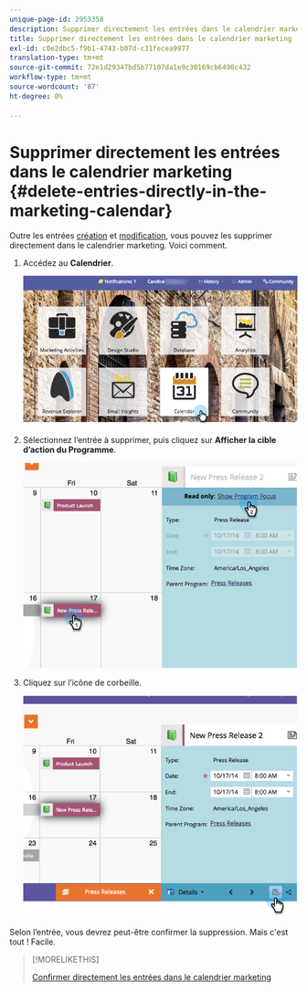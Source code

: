 ```yaml
---
unique-page-id: 2953358
description: Supprimer directement les entrées dans le calendrier marketing - Marketo Docs - Documentation du produit
title: Supprimer directement les entrées dans le calendrier marketing
exl-id: c0e2dbc5-f9b1-4743-b07d-c31fecea9977
translation-type: tm+mt
source-git-commit: 72e1d29347bd5b77107da1e9c30169cb6490c432
workflow-type: tm+mt
source-wordcount: '87'
ht-degree: 0%

---
```


# Supprimer directement les entrées dans le calendrier marketing {#delete-entries-directly-in-the-marketing-calendar}

Outre les entrées [création](/help/marketo/product-docs/core-marketo-concepts/marketing-calendar/working-with-the-calendar/create-entries-directly-in-the-marketing-calendar.md) et [modification](/help/marketo/product-docs/core-marketo-concepts/marketing-calendar/working-with-the-calendar/edit-entries-directly-in-the-marketing-calendar.md), vous pouvez les supprimer directement dans le calendrier marketing. Voici comment.

1. Accédez au **Calendrier**.

   ![](assets/2017-05-10-15-30-47-4.png)

1. Sélectionnez l’entrée à supprimer, puis cliquez sur **Afficher la cible d’action du Programme**.

   ![](assets/image2014-10-20-13-3a20-3a33.png)

1. Cliquez sur l’icône de corbeille.

   ![](assets/image2014-10-20-13-3a20-3a42.png)

Selon l’entrée, vous devrez peut-être confirmer la suppression. Mais c&#39;est tout ! Facile.

>[!MORELIKETHIS]
>
>[Confirmer directement les entrées dans le calendrier marketing](/help/marketo/product-docs/core-marketo-concepts/marketing-calendar/working-with-the-calendar/confirm-entries-directly-in-the-marketing-calendar.md)
